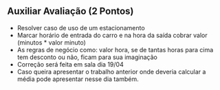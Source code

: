 
## Auxiliar Avaliação (2 Pontos)

- Resolver caso de uso de um estacionamento
- Marcar horário de entrada do carro e na hora da saída cobrar valor (minutos * valor minuto)
- As regras de negócio como: valor hora, se de tantas horas para cima tem desconto ou não, ficam para sua imaginação
- Correção será feita em sala dia 19/04
- Caso queira apresentar o trabalho anterior onde deveria calcular a média pode apresentar nesse dia também.

